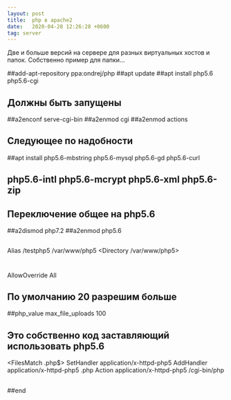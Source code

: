 ```yaml
---
layout: post
title:  php в apache2
date:   2020-04-28 12:26:28 +0600
tag: server
---
```


Две и больше версий на сервере для разных виртуальных хостов и папок.
Собственно пример для папки...

##add-apt-repository ppa:ondrej/php
##apt update
##apt install php5.6 php5.6-cgi
##
## Должны быть запущены
##a2enconf serve-cgi-bin
##a2enmod cgi
##a2enmod actions
##
## Следующее по надобности
##apt install php5.6-mbstring php5.6-mysql php5.6-gd php5.6-curl
##            php5.6-intl php5.6-mcrypt php5.6-xml php5.6-zip
##
## Переключение общее на php5.6
##a2dismod php7.2
##a2enmod php5.6
##
##
Alias /testphp5 /var/www/php5
<Directory /var/www/php5>
#
AllowOverride All
## По умолчанию 20 разрешим больше
##php_value max_file_uploads 100

## Это собственно код заставляющий использовать php5.6
<FilesMatch \.php$>
    SetHandler application/x-httpd-php5
</FilesMatch>
AddHandler application/x-httpd-php5 .php
Action application/x-httpd-php5 /cgi-bin/php
##
</Directory>
##end

